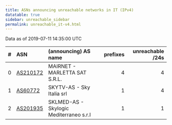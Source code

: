 ```yaml
---
title: ASNs announcing unreachable networks in IT (IPv4)
datatable: true
sidebar: unreachable_sidebar
permalink: unreachable_it-v4.html
---
```


Data as of 2019-07-11 14:35:00 UTC


<div class="datatable-begin"></div>

|   # | ASN                                      | (announcing) AS name                    |   prefixes |   unreachable /24s |
|----:|:-----------------------------------------|:----------------------------------------|-----------:|-------------------:|
|   0 | [AS210172](unreachable_AS210172-v4.html) | MAIRNET - MARLETTA SAT S.R.L.           |          4 |                  4 |
|   1 | [AS60772](unreachable_AS60772-v4.html)   | SKYTV-AS - Sky Italia srl               |          1 |                  4 |
|   2 | [AS201935](unreachable_AS201935-v4.html) | SKLMED-AS - Skylogic Mediterraneo s.r.l |          1 |                  1 |

<div class="datatable-end"></div>